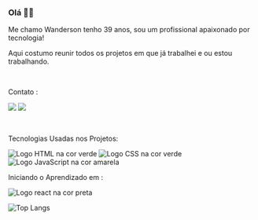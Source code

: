 ### Olá 👨‍💻


Me chamo Wanderson tenho 39 anos, sou um profissional apaixonado por tecnologia!

Aqui costumo reunir todos os projetos em que já trabalhei e ou estou trabalhando.

<br>

Contato :

<a target="_blank" src="https://www.linkedin.com/in/wandersonrodriguespro/"><img src="https://img.shields.io/badge/LinkedIn-0077B5?style=for-the-badge&logo=linkedin&logoColor=white"/></a> <a target="_blank" href="mailto:wanderson.rodrigues.central@gmail.com"><img src="https://img.shields.io/badge/Gmail-D14836?style=for-the-badge&logo=gmail&logoColor=white"/></a>

<br>

Tecnologias Usadas nos Projetos:

<img src="https://img.shields.io/badge/HTML-239120?style=for-the-badge&logo=html5&logoColor=white" alt="Logo HTML na cor verde"/> <img src="https://img.shields.io/badge/CSS-239120?&style=for-the-badge&logo=css3&logoColor=white" alt="Logo CSS na cor verde" /> <img src = "https://img.shields.io/badge/JavaScript-F7DF1E?style=for-the-badge&logo=javascript&logoColor=black" alt = "Logo JavaScript na cor amarela" />

Iniciando o Aprendizado em :

<img src = "https://img.shields.io/badge/React-20232A?style=for-the-badge&logo=react&logoColor=61DAFB" alt = "Logo react na cor preta" />

<br>

![Top Langs](https://github-readme-stats.vercel.app/api/top-langs/?username=wandersonrodriguespro&layout=compact)
